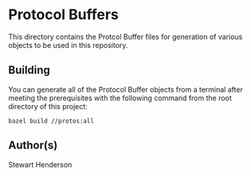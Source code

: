 # Protocol Buffers

This directory contains the Protcol Buffer files for generation of various 
objects to be used in this repository.

## Building

You can generate all of the Protocol Buffer objects from a terminal after meeting the 
prerequisites with the following command from the root directory of this project:

```
bazel build //protos:all
```

## Author(s)

Stewart Henderson